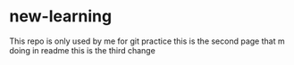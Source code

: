 # new-learning

This repo is only used by me for git practice
this is the second page that  m doing in readme
this is the third change 

